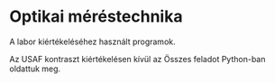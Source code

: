 # Optikai méréstechnika

A labor kiértékeléséhez használt programok.

Az USAF kontraszt kiértékelésen kívül az Összes feladot Python-ban oldattuk meg. 
